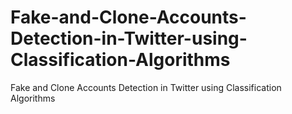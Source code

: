 # Fake-and-Clone-Accounts-Detection-in-Twitter-using-Classification-Algorithms
Fake and Clone Accounts Detection in Twitter using Classification Algorithms
